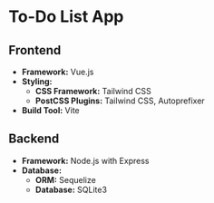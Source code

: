 # To-Do List App

## Frontend

- **Framework:** Vue.js
- **Styling:**
  - **CSS Framework:** Tailwind CSS
  - **PostCSS Plugins:** Tailwind CSS, Autoprefixer
- **Build Tool:** Vite

## Backend

- **Framework:** Node.js with Express
- **Database:**
  - **ORM:** Sequelize
  - **Database:** SQLite3
